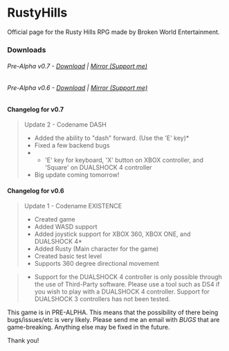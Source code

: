 # RustyHills
Official page for the Rusty Hills RPG made by Broken World Entertainment.

### Downloads
###### Pre-Alpha v0.7 - [Download](https://www.dropbox.com/s/znpgvsmqdt013px/RustyHillsRPGv07A-Installer.exe?dl=0) | [Mirror (Support me)](http://adf.ly/1bfvZk)
###### Pre-Alpha v0.6 - [Download](https://www.dropbox.com/s/p59tzu6i3pw6qtg/RustyHillsRPG-Installer.exe?dl=0) | [Mirror (Support me)](http://adf.ly/1bfvcN)

#### Changelog for v0.7
> Update 2 - Codename DASH
> - Added the ability to "dash" forward. (Use the 'E' key)*
> - Fixed a few backend bugs
> - * 'E' key for keyboard, 'X' button on XBOX controller, and 'Square' on DUALSHOCK 4 controller
> - Big update coming tomorrow!

#### Changelog for v0.6
> Update 1 - Codename EXISTENCE 
> - Created game
> - Added WASD support
> - Added joystick support for XBOX 360, XBOX ONE, and DUALSHOCK 4*
> - Added Rusty (Main character for the game)
> - Created basic test level
> - Supports 360 degree directional movement

> * Support for the DUALSHOCK 4 controller is only possible through the use of Third-Party software. Please use a tool such as DS4 if you wish to play with a DUALSHOCK 4 controller. Support for DUALSHOCK 3 controllers has not been tested.

This game is in PRE-ALPHA. This means that the possibility of there being bugs/issues/etc is very likely. Please send me an email with *BUGS* that are game-breaking. Anything else may be fixed in the future. 

Thank you!
